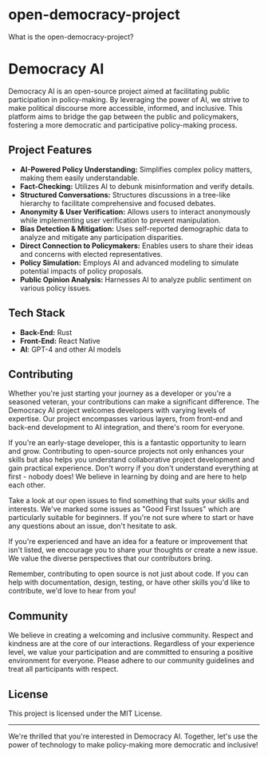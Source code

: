 # open-democracy-project

What is the open-democracy-project?

# Democracy AI

Democracy AI is an open-source project aimed at facilitating public participation in policy-making. By leveraging the power of AI, we strive to make political discourse more accessible, informed, and inclusive. This platform aims to bridge the gap between the public and policymakers, fostering a more democratic and participative policy-making process.

## Project Features

- **AI-Powered Policy Understanding:** Simplifies complex policy matters, making them easily understandable.
- **Fact-Checking:** Utilizes AI to debunk misinformation and verify details.
- **Structured Conversations:** Structures discussions in a tree-like hierarchy to facilitate comprehensive and focused debates.
- **Anonymity & User Verification:** Allows users to interact anonymously while implementing user verification to prevent manipulation.
- **Bias Detection & Mitigation:** Uses self-reported demographic data to analyze and mitigate any participation disparities.
- **Direct Connection to Policymakers:** Enables users to share their ideas and concerns with elected representatives.
- **Policy Simulation:** Employs AI and advanced modeling to simulate potential impacts of policy proposals.
- **Public Opinion Analysis:** Harnesses AI to analyze public sentiment on various policy issues.

## Tech Stack

- **Back-End:** Rust
- **Front-End:** React Native
- **AI**: GPT-4 and other AI models

## Contributing

Whether you're just starting your journey as a developer or you're a seasoned veteran, your contributions can make a significant difference. The Democracy AI project welcomes developers with varying levels of expertise. Our project encompasses various layers, from front-end and back-end development to AI integration, and there's room for everyone.

If you're an early-stage developer, this is a fantastic opportunity to learn and grow. Contributing to open-source projects not only enhances your skills but also helps you understand collaborative project development and gain practical experience. Don't worry if you don't understand everything at first - nobody does! We believe in learning by doing and are here to help each other.

Take a look at our open issues to find something that suits your skills and interests. We've marked some issues as "Good First Issues" which are particularly suitable for beginners. If you're not sure where to start or have any questions about an issue, don't hesitate to ask.

If you're experienced and have an idea for a feature or improvement that isn't listed, we encourage you to share your thoughts or create a new issue. We value the diverse perspectives that our contributors bring.

Remember, contributing to open source is not just about code. If you can help with documentation, design, testing, or have other skills you'd like to contribute, we'd love to hear from you!

## Community

We believe in creating a welcoming and inclusive community. Respect and kindness are at the core of our interactions. Regardless of your experience level, we value your participation and are committed to ensuring a positive environment for everyone. Please adhere to our community guidelines and treat all participants with respect.

## License

This project is licensed under the MIT License.

---

We're thrilled that you're interested in Democracy AI. Together, let's use the power of technology to make policy-making more democratic and inclusive!
